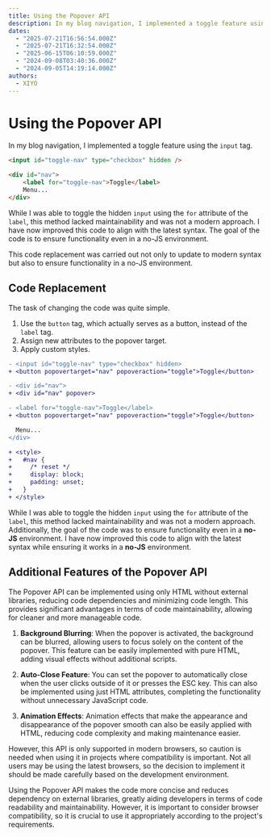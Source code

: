 ```yaml
---
title: Using the Popover API
description: In my blog navigation, I implemented a toggle feature using the `input` tag.
dates:
  - "2025-07-21T16:56:54.000Z"
  - "2025-07-21T16:32:54.000Z"
  - "2025-06-15T06:10:59.000Z"
  - "2024-09-08T03:40:36.000Z"
  - "2024-09-05T14:19:14.000Z"
authors:
  - XIYO
---
```

# Using the Popover API

In my blog navigation, I implemented a toggle feature using the `input` tag.

```html
<input id="toggle-nav" type="checkbox" hidden />

<div id="nav">
	<label for="toggle-nav">Toggle</label>
	Menu...
</div>
```

While I was able to toggle the hidden `input` using the `for` attribute of the `label`, this method lacked maintainability and was not a modern approach. I have now improved this code to align with the latest syntax. The goal of the code is to ensure functionality even in a no-JS environment.

This code replacement was carried out not only to update to modern syntax but also to ensure functionality in a no-JS environment.

## Code Replacement

The task of changing the code was quite simple.

1. Use the `button` tag, which actually serves as a button, instead of the `label` tag.
2. Assign new attributes to the popover target.
3. Apply custom styles.

```diff
- <input id="toggle-nav" type="checkbox" hidden>
+ <button popovertarget="nav" popoveraction="toggle">Toggle</button>

- <div id="nav">
+ <div id="nav" popover>

- <label for="toggle-nav">Toggle</label>
+ <button popovertarget="nav" popoveraction="toggle">Toggle</button>

  Menu...
</div>

+ <style>
+   #nav {
+     /* reset */
+     display: block;
+     padding: unset;
+   }
+ </style>
```

While I was able to toggle the hidden `input` using the `for` attribute of the `label`, this method lacked maintainability and was not a modern approach. Additionally, the goal of the code was to ensure functionality even in a **no-JS** environment. I have now improved this code to align with the latest syntax while ensuring it works in a **no-JS** environment.

## Additional Features of the Popover API

The Popover API can be implemented using only HTML without external libraries, reducing code dependencies and minimizing code length. This provides significant advantages in terms of code maintainability, allowing for cleaner and more manageable code.

1. **Background Blurring**: When the popover is activated, the background can be blurred, allowing users to focus solely on the content of the popover. This feature can be easily implemented with pure HTML, adding visual effects without additional scripts.

2. **Auto-Close Feature**: You can set the popover to automatically close when the user clicks outside of it or presses the ESC key. This can also be implemented using just HTML attributes, completing the functionality without unnecessary JavaScript code.

3. **Animation Effects**: Animation effects that make the appearance and disappearance of the popover smooth can also be easily applied with HTML, reducing code complexity and making maintenance easier.

However, this API is only supported in modern browsers, so caution is needed when using it in projects where compatibility is important. Not all users may be using the latest browsers, so the decision to implement it should be made carefully based on the development environment.

Using the Popover API makes the code more concise and reduces dependency on external libraries, greatly aiding developers in terms of code readability and maintainability. However, it is important to consider browser compatibility, so it is crucial to use it appropriately according to the project's requirements.

